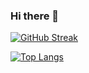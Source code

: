 ### Hi there 👋

<!--
**anthonyrende/anthonyrende** is a ✨ _special_ ✨ repository because its `README.md` (this file) appears on your GitHub profile.

Here are some ideas to get you started:

- 🔭 I’m currently working on ...
- 🌱 I’m currently learning ...
- 👯 I’m looking to collaborate on ...
- 🤔 I’m looking for help with ...
- 💬 Ask me about ...
- 📫 How to reach me: ...
- 😄 Pronouns: ...
- ⚡ Fun fact: ...
-->

[![GitHub Streak](http://github-readme-streak-stats.herokuapp.com?user=anthonyrende&theme=dark&background=000000)](https://git.io/streak-stats)

[![Top Langs](https://github-readme-stats.vercel.app/api/top-langs/?username=anthonyrende&layout=compact&theme=vision-friendly-dark)](https://github.com/anuraghazra/github-readme-stats)

